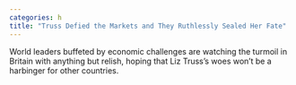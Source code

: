```yaml
---
categories: h
title: "Truss Defied the Markets and They Ruthlessly Sealed Her Fate"
---
```

World leaders buffeted by economic challenges are watching the turmoil in Britain with anything but relish, hoping that Liz Truss’s woes won’t be a harbinger for other countries.